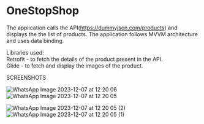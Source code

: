 # OneStopShop
The application calls the API(https://dummyjson.com/products) and displays the the list of products. The application follows MVVM architecture and uses data binding.

Libraries used:
  <br>Retrofit - to fetch the details of the product present in the API.
  <br>Glide - to fetch and display the images of the product.



SCREENSHOTS



  
![WhatsApp Image 2023-12-07 at 12 20 06](https://github.com/mdtaha099/OneStopShop/assets/143349799/1fff334b-c2dd-4516-ba62-a2e16594a365)
![WhatsApp Image 2023-12-07 at 12 20 05](https://github.com/mdtaha099/OneStopShop/assets/143349799/4dd7a125-9957-4c6e-a824-d9a31ff21cba)

![WhatsApp Image 2023-12-07 at 12 20 05 (2)](https://github.com/mdtaha099/OneStopShop/assets/143349799/fb3bc223-aefd-4e42-bbef-7b9c3fff6c2f)
![WhatsApp Image 2023-12-07 at 12 20 05 (1)](https://github.com/mdtaha099/OneStopShop/assets/143349799/b5fb31ab-e02d-47d9-8856-457273992332)
